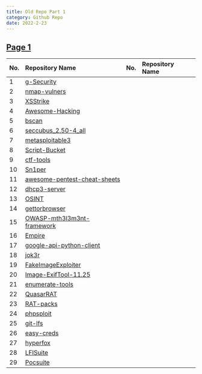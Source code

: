 ```yaml
---
title: Old Repo Part 1
category: Github Repo
date: 2022-2-23
---
```

## [Page 1](https://github.com/orgs/oneplus-x/repositories?page=1)

| No. | Repository Name | No. | Repository Name |
| :-- | :-------------- | :-- | :-------------- |
| 1 | [g-Security](https://github.com/oneplus-x/g-Security/archive/refs/heads/master.zip) |
| 2 | [nmap-vulners](https://github.com/oneplus-x/nmap-vulners/archive/refs/heads/master.zip) |
| 3 | [XSStrike](https://github.com/oneplus-x/XSStrike/archive/refs/heads/master.zip) |
| 4 | [Awesome-Hacking](https://github.com/oneplus-x/Awesome-Hacking/archive/refs/heads/master.zip) |
| 5 | [bscan](https://github.com/oneplus-x/bscan/archive/refs/heads/master.zip) |
| 6 |[seccubus_2.50-4_all](https://github.com/oneplus-x/seccubus_2.50-4_all/archive/refs/heads/master.zip) |
| 7 | [metasploitable3](https://github.com/oneplus-x/metasploitable3/archive/refs/heads/master.zip) |
| 8 | [Script-Bucket](https://github.com/oneplus-x/Script-Bucket/archive/refs/heads/master.zip) |
| 9 | [ctf-tools](https://github.com/oneplus-x/ctf-tools/archive/refs/heads/master.zip) |
| 10 | [Sn1per](https://github.com/oneplus-x/Sn1per/archive/refs/heads/master.zip) |
| 11 | [awesome-pentest-cheat-sheets](https://github.com/oneplus-x/awesome-pentest-cheat-sheets/archive/refs/heads/master.zip) |
| 12 | [dhcp3-server](https://github.com/oneplus-x/dhcp3-server/archive/refs/heads/master.zip) |
| 13 | [OSINT](https://github.com/oneplus-x/OSINT/archive/refs/heads/master.zip) |
| 14 | [gettorbrowser](https://github.com/oneplus-x/gettorbrowser/archive/refs/heads/master.zip) |
| 15 | [OWASP-mth3l3m3nt-framework](https://github.com/oneplus-x/OWASP-mth3l3m3nt-framework/archive/refs/heads/master.zip) |
| 16 | [Empire](https://github.com/oneplus-x/Empire/archive/refs/heads/master.zip) |
| 17 | [google-api-python-client](https://github.com/oneplus-x/google-api-python-client/archive/refs/heads/master.zip) | |
| 18 | [jok3r](https://github.com/oneplus-x/jok3r/archive/refs/heads/master.zip) |
| 19 | [FakeImageExploiter](https://github.com/oneplus-x/FakeImageExploiter/archive/refs/heads/master.zip) |
| 20 | [Image-ExifTool-11.25](https://github.com/oneplus-x/Image-ExifTool-11.25/archive/refs/heads/master.zip) |
| 21 | [enumerate-tools](https://github.com/oneplus-x/enumerate-tools/archive/refs/heads/master.zip) |
| 22 | [QuasarRAT](https://github.com/oneplus-x/QuasarRAT/archive/refs/heads/master.zip) |
| 23 | [RAT-packs](https://github.com/oneplus-x/RAT-packs/archive/refs/heads/master.zip) |
| 24 | [phpsploit](https://github.com/oneplus-x/phpsploit/archive/refs/heads/master.zip) |
| 25 | [git-lfs](https://github.com/oneplus-x/git-lfs/archive/refs/heads/master.zip) |
| 26 | [easy-creds](https://github.com/oneplus-x/easy-creds/archive/refs/heads/master.zip) |
| 27 | [hyperfox](https://github.com/oneplus-x/hyperfox/archive/refs/heads/master.zip) |
| 28 | [LFISuite](https://github.com/oneplus-x/LFISuite/archive/refs/heads/master.zip) |
| 29 | [Pocsuite](https://github.com/oneplus-x/Pocsuite/archive/refs/heads/master.zip) |
